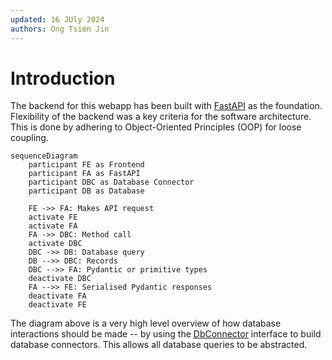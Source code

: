 ```yaml
---
updated: 16 JUly 2024
authors: Ong Tsien Jin
---
```


# Introduction

The backend for this webapp has been built with [FastAPI](https://fastapi.tiangolo.com/) as the foundation.
Flexibility of the backend was a key criteria for the software architecture. This is done by adhering to Object-Oriented Principles (OOP) for loose coupling.

```mermaid
sequenceDiagram
    participant FE as Frontend
    participant FA as FastAPI
    participant DBC as Database Connector
    participant DB as Database

    FE ->> FA: Makes API request
    activate FE
    activate FA
    FA ->> DBC: Method call
    activate DBC
    DBC ->> DB: Database query
    DB -->> DBC: Records
    DBC -->> FA: Pydantic or primitive types
    deactivate DBC
    FA -->> FE: Serialised Pydantic responses
    deactivate FA
    deactivate FE

```

The diagram above is a very high level overview of how database interactions should be made -- by using the [DbConnector](db/db-connector.md) interface to build database connectors. This allows all database queries to be abstracted.
